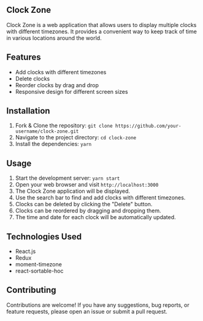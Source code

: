 ## Clock Zone

Clock Zone is a web application that allows users to display multiple clocks with different timezones. It provides a convenient way to keep track of time in various locations around the world.

## Features

- Add clocks with different timezones
- Delete clocks
- Reorder clocks by drag and drop
- Responsive design for different screen sizes

## Installation

1. Fork & Clone the repository: `git clone https://github.com/your-username/clock-zone.git`
2. Navigate to the project directory: `cd clock-zone`
3. Install the dependencies: `yarn`

## Usage

1. Start the development server: `yarn start`
2. Open your web browser and visit `http://localhost:3000`
3. The Clock Zone application will be displayed.
4. Use the search bar to find and add clocks with different timezones.
5. Clocks can be deleted by clicking the "Delete" button.
6. Clocks can be reordered by dragging and dropping them.
7. The time and date for each clock will be automatically updated.

## Technologies Used

- React.js
- Redux
- moment-timezone
- react-sortable-hoc

## Contributing

Contributions are welcome! If you have any suggestions, bug reports, or feature requests, please open an issue or submit a pull request.
